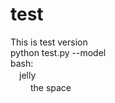 # test
This is test version<br>
python test.py --model<br>
 bash:<br>
    　jelly<br>
   　　 the space
